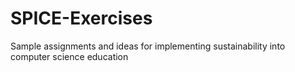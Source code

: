 # SPICE-Exercises
 Sample assignments and ideas for implementing sustainability into computer science education
